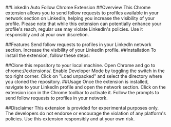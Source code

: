 ##LinkedIn Auto Follow Chrome Extension
##Overview
This Chrome extension allows you to send follow requests to profiles available in your network section on LinkedIn, helping you increase the visibility of your profile. Please note that while this extension can potentially enhance your profile's reach, regular use may violate LinkedIn's policies. Use it responsibly and at your own discretion.

##Features
Send follow requests to profiles in your LinkedIn network section.
Increase the visibility of your LinkedIn profile.
##Installation
To install the extension, follow these steps:

##Clone this repository to your local machine.
Open Chrome and go to chrome://extensions/.
Enable Developer Mode by toggling the switch in the top right corner.
Click on "Load unpacked" and select the directory where you cloned the repository.
##Usage
Once the extension is installed, navigate to your LinkedIn profile and open the network section. Click on the extension icon in the Chrome toolbar to activate it. Follow the prompts to send follow requests to profiles in your network.

##Disclaimer
This extension is provided for experimental purposes only. The developers do not endorse or encourage the violation of any platform's policies. Use this extension responsibly and at your own risk.
